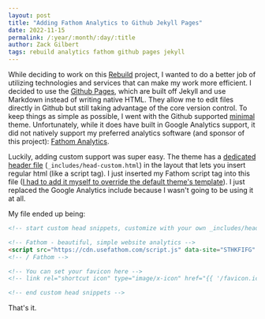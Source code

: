 ```yaml
---
layout: post
title: "Adding Fathom Analytics to Github Jekyll Pages"
date: 2022-11-15
permalink: /:year/:month/:day/:title
author: Zack Gilbert
tags: rebuild analytics fathom github pages jekyll
---
```


While deciding to work on this [Rebuild](https://rebuild.zackgilbert.com) project, I wanted to do a better job of utilizing technologies and services that can make my work more efficient. I decided to use the [Github Pages](https://docs.github.com/en/pages), which are built off Jekyll and use Markdown instead of writing native HTML. They allow me to edit files directly in Github but still taking advantage of the core version control. To keep things as simple as possible, I went with the Github supported [minimal](https://github.com/pages-themes/minimal) theme. Unfortunately, while it does have built in Google Analytics support, it did not natively support my preferred analytics software (and sponsor of this project): [Fathom Analytics](https://usefathom.com/ref/DNQLHG).

Luckily, adding custom support was super easy. The theme has a [dedicated header file](https://github.com/pages-themes/minimal/blob/master/_includes/head-custom.html) (`_includes/head-custom.html`) in the layout that lets you insert regular html (like a script tag). I just inserted my Fathom script tag into this file ([I had to add it myself to override the default theme's template](https://github.com/zackgilbert/zackgilbert.github.io/blob/main/_includes/head-custom.html)). I just replaced the Google Analytics include because I wasn't going to be using it at all. 

My file ended up being: 
```html
<!-- start custom head snippets, customize with your own _includes/head-custom.html file -->

<!-- Fathom - beautiful, simple website analytics -->
<script src="https://cdn.usefathom.com/script.js" data-site="STHKFIFG" defer></script>
<!-- / Fathom -->

<!-- You can set your favicon here -->
<!-- link rel="shortcut icon" type="image/x-icon" href="{{ '/favicon.ico' | relative_url }}" -->

<!-- end custom head snippets -->
```

That's it.
